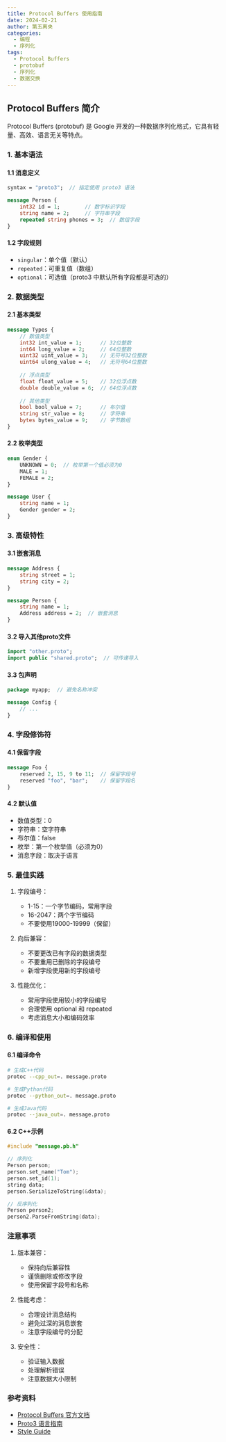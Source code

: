 ```yaml
---
title: Protocol Buffers 使用指南
date: 2024-02-21
author: 第五离央
categories:
  - 编程
  - 序列化
tags:
  - Protocol Buffers
  - protobuf
  - 序列化
  - 数据交换
---
```


## Protocol Buffers 简介

Protocol Buffers (protobuf) 是 Google 开发的一种数据序列化格式，它具有轻量、高效、语言无关等特点。

### 1. 基本语法

#### 1.1 消息定义
```protobuf
syntax = "proto3";  // 指定使用 proto3 语法

message Person {
    int32 id = 1;        // 数字标识字段
    string name = 2;     // 字符串字段
    repeated string phones = 3;  // 数组字段
}
```

#### 1.2 字段规则
- `singular`：单个值（默认）
- `repeated`：可重复值（数组）
- `optional`：可选值（proto3 中默认所有字段都是可选的）

### 2. 数据类型

#### 2.1 基本类型
```protobuf
message Types {
    // 数值类型
    int32 int_value = 1;      // 32位整数
    int64 long_value = 2;     // 64位整数
    uint32 uint_value = 3;    // 无符号32位整数
    uint64 ulong_value = 4;   // 无符号64位整数
    
    // 浮点类型
    float float_value = 5;    // 32位浮点数
    double double_value = 6;  // 64位浮点数
    
    // 其他类型
    bool bool_value = 7;      // 布尔值
    string str_value = 8;     // 字符串
    bytes bytes_value = 9;    // 字节数组
}
```

#### 2.2 枚举类型
```protobuf
enum Gender {
    UNKNOWN = 0;  // 枚举第一个值必须为0
    MALE = 1;
    FEMALE = 2;
}

message User {
    string name = 1;
    Gender gender = 2;
}
```

### 3. 高级特性

#### 3.1 嵌套消息
```protobuf
message Address {
    string street = 1;
    string city = 2;
}

message Person {
    string name = 1;
    Address address = 2;  // 嵌套消息
}
```

#### 3.2 导入其他proto文件
```protobuf
import "other.proto";
import public "shared.proto";  // 可传递导入
```

#### 3.3 包声明
```protobuf
package myapp;  // 避免名称冲突

message Config {
    // ...
}
```

### 4. 字段修饰符

#### 4.1 保留字段
```protobuf
message Foo {
    reserved 2, 15, 9 to 11;  // 保留字段号
    reserved "foo", "bar";    // 保留字段名
}
```

#### 4.2 默认值
- 数值类型：0
- 字符串：空字符串
- 布尔值：false
- 枚举：第一个枚举值（必须为0）
- 消息字段：取决于语言

### 5. 最佳实践

1. 字段编号：
   - 1-15：一个字节编码，常用字段
   - 16-2047：两个字节编码
   - 不要使用19000-19999（保留）

2. 向后兼容：
   - 不要更改已有字段的数据类型
   - 不要重用已删除的字段编号
   - 新增字段使用新的字段编号

3. 性能优化：
   - 常用字段使用较小的字段编号
   - 合理使用 optional 和 repeated
   - 考虑消息大小和编码效率

### 6. 编译和使用

#### 6.1 编译命令
```bash
# 生成C++代码
protoc --cpp_out=. message.proto

# 生成Python代码
protoc --python_out=. message.proto

# 生成Java代码
protoc --java_out=. message.proto
```

#### 6.2 C++示例
```cpp
#include "message.pb.h"

// 序列化
Person person;
person.set_name("Tom");
person.set_id(1);
string data;
person.SerializeToString(&data);

// 反序列化
Person person2;
person2.ParseFromString(data);
```

### 注意事项

1. 版本兼容：
   - 保持向后兼容性
   - 谨慎删除或修改字段
   - 使用保留字段号和名称

2. 性能考虑：
   - 合理设计消息结构
   - 避免过深的消息嵌套
   - 注意字段编号的分配

3. 安全性：
   - 验证输入数据
   - 处理解析错误
   - 注意数据大小限制

### 参考资料

- [Protocol Buffers 官方文档](https://developers.google.com/protocol-buffers)
- [Proto3 语言指南](https://developers.google.com/protocol-buffers/docs/proto3)
- [Style Guide](https://developers.google.com/protocol-buffers/docs/style) 